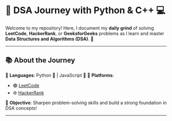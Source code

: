 # 🚀 DSA Journey with Python & C++ 💻

Welcome to my repository! Here, I document my **daily grind** of solving **LeetCode**, **HackerRank**, or **GeeksforGeeks** problems as I learn and master **Data Structures and Algorithms (DSA)**. 🌟

---

## 📚 About the Journey
🔹 **Languages**: Python 🐍 | JavaScript 🚀
🔹 **Platforms**:  
   - 🟢 [LeetCode](https://leetcode.com/u/kjCG65pzh9/)  
   - ⚙️ [HackerRank](https://www.hackerrank.com/profile/agrimgupta0805) 

🔹 **Objective**: Sharpen problem-solving skills and build a strong foundation in DSA concepts!  


---
